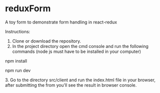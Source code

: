 # reduxForm
A toy form to demonstrate form handling in react-redux

Instructions:

1. Clone or download the repository.
2. In the project directory open the cmd console and run the following commands (node js must have to be installed in your computer)
<p>npm install</p>
<p>npm run dev</p>
3. Go to the directory src/client and run the index.html file in your browser, after submitting the from you'll see the result in browser console.
